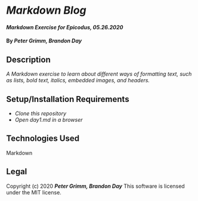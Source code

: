 # _Markdown Blog_

#### _Markdown Exercise for Epicodus, 05.26.2020_

#### By _**Peter Grimm, Brandon Day**_

## Description

_A Markdown exercise to learn about different ways of formatting text, such as lists, bold text, italics, embedded images, and headers._

## Setup/Installation Requirements

* _Clone this repository_
* _Open day1.md in a browser_

## Technologies Used

Markdown

## Legal

Copyright (c) 2020 **_Peter Grimm, Brandon Day_**
This software is licensed under the MIT license.
